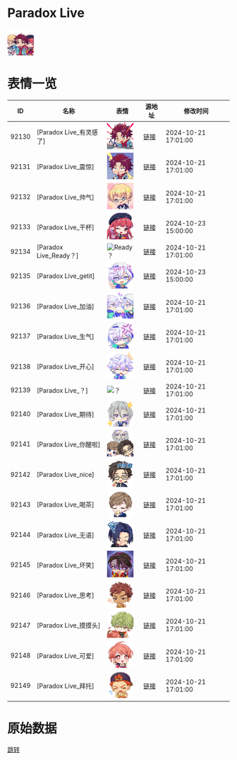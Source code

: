 # Paradox Live

<img src="./cover.png" height="60" alt="cover" />

# 表情一览

|ID|名称|表情|源地址|修改时间|
|----|----|----|----|----|
|92130|[Paradox Live_有灵感了]|<img src="./pic/092130_%5BParadox Live_有灵感了%5D.png" height="60" alt="有灵感了"/>|[链接](https://i0.hdslb.com/bfs/garb/c4bc8ce393d39b15969d02fb079432ccb5f90d5c.png)|2024-10-21 17:01:00|
|92131|[Paradox Live_震惊]|<img src="./pic/092131_%5BParadox Live_震惊%5D.png" height="60" alt="震惊"/>|[链接](https://i0.hdslb.com/bfs/garb/96275e236ed8f905ce5baeaef3dbec291cad1fcf.png)|2024-10-21 17:01:00|
|92132|[Paradox Live_帅气]|<img src="./pic/092132_%5BParadox Live_帅气%5D.png" height="60" alt="帅气"/>|[链接](https://i0.hdslb.com/bfs/garb/e51135a4e5c6e54a3037d207ac866988761a85b4.png)|2024-10-21 17:01:00|
|92133|[Paradox Live_干杯]|<img src="./pic/092133_%5BParadox Live_干杯%5D.png" height="60" alt="干杯"/>|[链接](https://i0.hdslb.com/bfs/garb/dbebf7001d85c5c6bdeb4ee6532ff2d2025f346b.png)|2024-10-23 15:00:00|
|92134|[Paradox Live_Ready？]|<img src="./pic/092134_%5BParadox Live_Ready？%5D.png" height="60" alt="Ready？"/>|[链接](https://i0.hdslb.com/bfs/garb/6385ec40e59f9da9b5e05da8430f817ea64499ce.png)|2024-10-21 17:01:00|
|92135|[Paradox Live_getit]|<img src="./pic/092135_%5BParadox Live_getit%5D.png" height="60" alt="getit"/>|[链接](https://i0.hdslb.com/bfs/garb/bd79c08c9004db968d91e8e453c31393544a4ed6.png)|2024-10-23 15:00:00|
|92136|[Paradox Live_加油]|<img src="./pic/092136_%5BParadox Live_加油%5D.png" height="60" alt="加油"/>|[链接](https://i0.hdslb.com/bfs/garb/beff0173e684ac2138b56c008688e329ff4c94e6.png)|2024-10-21 17:01:00|
|92137|[Paradox Live_生气]|<img src="./pic/092137_%5BParadox Live_生气%5D.png" height="60" alt="生气"/>|[链接](https://i0.hdslb.com/bfs/garb/45228a9c54699a1b5217d88a3070755c780e1abf.png)|2024-10-21 17:01:00|
|92138|[Paradox Live_开心]|<img src="./pic/092138_%5BParadox Live_开心%5D.png" height="60" alt="开心"/>|[链接](https://i0.hdslb.com/bfs/garb/29209f2980f57a091adecfa25d967c2c989d3157.png)|2024-10-21 17:01:00|
|92139|[Paradox Live_？]|<img src="./pic/092139_%5BParadox Live_？%5D.png" height="60" alt="？"/>|[链接](https://i0.hdslb.com/bfs/garb/50ec84588e30a56bdafa6ea3d3b58289d0670b3b.png)|2024-10-21 17:01:00|
|92140|[Paradox Live_期待]|<img src="./pic/092140_%5BParadox Live_期待%5D.png" height="60" alt="期待"/>|[链接](https://i0.hdslb.com/bfs/garb/8b5e116fcb655cb52ddf91099b222b576a8e4630.png)|2024-10-21 17:01:00|
|92141|[Paradox Live_你醒啦]|<img src="./pic/092141_%5BParadox Live_你醒啦%5D.png" height="60" alt="你醒啦"/>|[链接](https://i0.hdslb.com/bfs/garb/ed55b0bbeb249b2e3a8c8ba51ab59a151df4b877.png)|2024-10-21 17:01:00|
|92142|[Paradox Live_nice]|<img src="./pic/092142_%5BParadox Live_nice%5D.png" height="60" alt="nice"/>|[链接](https://i0.hdslb.com/bfs/garb/9752024988a1d72e5eda3f3142cfa134844bf188.png)|2024-10-21 17:01:00|
|92143|[Paradox Live_喝茶]|<img src="./pic/092143_%5BParadox Live_喝茶%5D.png" height="60" alt="喝茶"/>|[链接](https://i0.hdslb.com/bfs/garb/ee0ccb96a8b57712982dacc0580704b9d506f47f.png)|2024-10-21 17:01:00|
|92144|[Paradox Live_无语]|<img src="./pic/092144_%5BParadox Live_无语%5D.png" height="60" alt="无语"/>|[链接](https://i0.hdslb.com/bfs/garb/08857d2ce9c661b05fc5cdbcae2f5f1dc9ed8655.png)|2024-10-21 17:01:00|
|92145|[Paradox Live_坏笑]|<img src="./pic/092145_%5BParadox Live_坏笑%5D.png" height="60" alt="坏笑"/>|[链接](https://i0.hdslb.com/bfs/garb/159b6a3a42afde37549d71596b1c5d243d966760.png)|2024-10-21 17:01:00|
|92146|[Paradox Live_思考]|<img src="./pic/092146_%5BParadox Live_思考%5D.png" height="60" alt="思考"/>|[链接](https://i0.hdslb.com/bfs/garb/d83f5ba1d3bd854f6fd24b46a2291dab922fad49.png)|2024-10-21 17:01:00|
|92147|[Paradox Live_摸摸头]|<img src="./pic/092147_%5BParadox Live_摸摸头%5D.png" height="60" alt="摸摸头"/>|[链接](https://i0.hdslb.com/bfs/garb/2adf2edfab2dfabc349bcc8c9e08622f26154a33.png)|2024-10-21 17:01:00|
|92148|[Paradox Live_可爱]|<img src="./pic/092148_%5BParadox Live_可爱%5D.png" height="60" alt="可爱"/>|[链接](https://i0.hdslb.com/bfs/garb/023ed09282f64c16729d0c312a0e459437028c96.png)|2024-10-21 17:01:00|
|92149|[Paradox Live_拜托]|<img src="./pic/092149_%5BParadox Live_拜托%5D.png" height="60" alt="拜托"/>|[链接](https://i0.hdslb.com/bfs/garb/c6a754da1405e47f4a74e566312159958d9521bb.png)|2024-10-21 17:01:00|

# 原始数据

[跳转](./raw.json)

